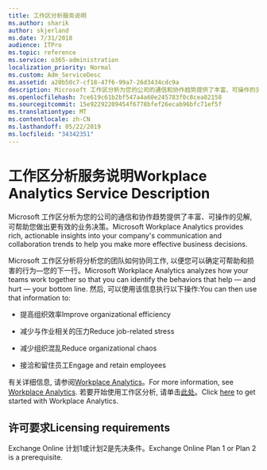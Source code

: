 ```yaml
---
title: 工作区分析服务说明
ms.author: sharik
author: skjerland
ms.date: 7/31/2018
audience: ITPro
ms.topic: reference
ms.service: o365-administration
localization_priority: Normal
ms.custom: Adm_ServiceDesc
ms.assetid: a20b50c7-cf18-47f6-99a7-26d3434cdc9a
description: Microsoft 工作区分析为您的公司的通信和协作趋势提供了丰富、可操作的见解, 可帮助您做出更有效的业务决策。
ms.openlocfilehash: 7ce619c61b2bf547a4a60e245783f0c8cea82158
ms.sourcegitcommit: 15e92292209454f6778bfef26ecab96bfc71ef5f
ms.translationtype: MT
ms.contentlocale: zh-CN
ms.lasthandoff: 05/22/2019
ms.locfileid: "34342351"
---
```

# <a name="workplace-analytics-service-description"></a><span data-ttu-id="c5422-103">工作区分析服务说明</span><span class="sxs-lookup"><span data-stu-id="c5422-103">Workplace Analytics Service Description</span></span>

<span data-ttu-id="c5422-104">Microsoft 工作区分析为您的公司的通信和协作趋势提供了丰富、可操作的见解, 可帮助您做出更有效的业务决策。</span><span class="sxs-lookup"><span data-stu-id="c5422-104">Microsoft Workplace Analytics provides rich, actionable insights into your company's communication and collaboration trends to help you make more effective business decisions.</span></span>
  
<span data-ttu-id="c5422-105">Microsoft 工作区分析将分析您的团队如何协同工作, 以便您可以确定可帮助和损害的行为—您的下一行。</span><span class="sxs-lookup"><span data-stu-id="c5422-105">Microsoft Workplace Analytics analyzes how your teams work together so that you can identify the behaviors that help — and hurt — your bottom line.</span></span> <span data-ttu-id="c5422-106">然后, 可以使用该信息执行以下操作:</span><span class="sxs-lookup"><span data-stu-id="c5422-106">You can then use that information to:</span></span> 
  
- <span data-ttu-id="c5422-107">提高组织效率</span><span class="sxs-lookup"><span data-stu-id="c5422-107">Improve organizational efficiency</span></span>
    
- <span data-ttu-id="c5422-108">减少与作业相关的压力</span><span class="sxs-lookup"><span data-stu-id="c5422-108">Reduce job-related stress</span></span>
    
- <span data-ttu-id="c5422-109">减少组织混乱</span><span class="sxs-lookup"><span data-stu-id="c5422-109">Reduce organizational chaos</span></span>
    
- <span data-ttu-id="c5422-110">接洽和留住员工</span><span class="sxs-lookup"><span data-stu-id="c5422-110">Engage and retain employees</span></span>
    
<span data-ttu-id="c5422-111">有关详细信息, 请参阅[Workplace Analytics](https://go.microsoft.com/fwlink/?linkid=852492)。</span><span class="sxs-lookup"><span data-stu-id="c5422-111">For more information, see [Workplace Analytics](https://go.microsoft.com/fwlink/?linkid=852492).</span></span> <span data-ttu-id="c5422-112">若要开始使用工作区分析, 请单击[此处](https://docs.microsoft.com/en-us/workplace-analytics/overview/get-started)。</span><span class="sxs-lookup"><span data-stu-id="c5422-112">Click [here](https://docs.microsoft.com/en-us/workplace-analytics/overview/get-started) to get started with Workplace Analytics.</span></span> 
  
## <a name="licensing-requirements"></a><span data-ttu-id="c5422-113">许可要求</span><span class="sxs-lookup"><span data-stu-id="c5422-113">Licensing requirements</span></span>

<span data-ttu-id="c5422-114">Exchange Online 计划1或计划2是先决条件。</span><span class="sxs-lookup"><span data-stu-id="c5422-114">Exchange Online Plan 1 or Plan 2 is a prerequisite.</span></span>